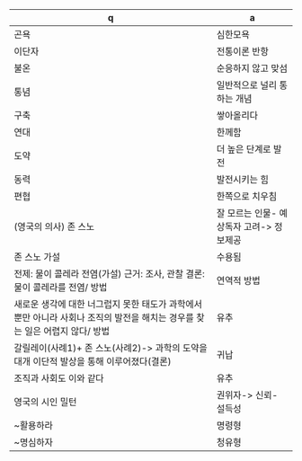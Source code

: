 q | a
---|---
곤욕		| 심한모욕
이단자		| 전통이론 반항
불온		| 순응하지 않고 맞섬
통념		| 일반적으로 널리 통하는 개념
구축		| 쌓아올리다
연대		| 한께함
도약		| 더 높은 단계로 발전
동력		| 발전시키는 힘
편협		| 한쪽으로 치우침
(영국의 의사) 존 스노		| 잘 모르는 인물- 예상독자 고려-> 정보제공
존 스노 가설		| 수용됨
전제: 물이 콜레라 전염(가설) 근거: 조사, 관찰 결론: 물이 콜레라를 전염/ 방법		| 연역적 방법
새로운 생각에 대한 너그럽지 못한 태도가 과학에서뿐만 아니라 사회나 조직의 발전을 해치는 경우를 찾는 일은 어렵지 않다/ 방법		| 유추
갈릴레이(사례1)+ 존 스노(사례2)-> 과학의 도약을 대개 이단적 발상을 통해 이루어졌다(결론)		| 귀납
조직과 사회도 이와 같다		| 유추
영국의 시인 밀턴		| 권위자-> 신뢰- 설득성
~활용하라		| 명령형
~명심하자		| 청유형